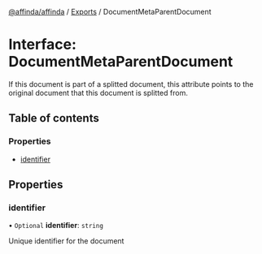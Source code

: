 [@affinda/affinda](../README.md) / [Exports](../modules.md) / DocumentMetaParentDocument

# Interface: DocumentMetaParentDocument

If this document is part of a splitted document, this attribute points to the original document that this document is splitted from.

## Table of contents

### Properties

- [identifier](DocumentMetaParentDocument.md#identifier)

## Properties

### identifier

• `Optional` **identifier**: `string`

Unique identifier for the document
